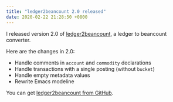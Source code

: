 ```yaml
---
title: "ledger2beancount 2.0 released"
date: 2020-02-22 21:28:50 +0800
---
```


I released version 2.0 of [ledger2beancount](https://github.com/zacchiro/ledger2beancount),
a ledger to beancount converter.

Here are the changes in 2.0:

* Handle comments in `account` and `commodity` declarations
* Handle transactions with a single posting (without `bucket`)
* Handle empty metadata values
* Rewrite Emacs modeline

You can get [ledger2beancount from GitHub](https://github.com/zacchiro/ledger2beancount).

